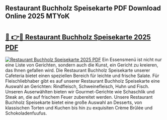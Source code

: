 ## Restaurant Buchholz Speisekarte PDF Download Online 2025 MTYoK

# <h2><a href="http://gc996b.nevu.top/?p=Restaurant+Buchholz+Speisekarte">🔗 👉🔴 Restaurant Buchholz Speisekarte 2025 PDF</a></h2>

[![Restaurant Buchholz Speisekarte 2025 PDF](https://i.imgur.com/dBaPXMq.png)](http://gc996b.nevu.top/?p=Restaurant+Buchholz+Speisekarte)
Ein Essensmenü ist nicht nur eine Liste von Gerichten, sondern auch die Kunst, ein Gericht zu kreieren, das Ihnen gefallen wird. Die Restaurant Buchholz Speisekarte unserer Cafeteria bietet einen speziellen Bereich für leichte und frische Salate. Für Fleischliebhaber gibt es auf unserer Restaurant Buchholz Speisekarte eine Auswahl an Gerichten: Rindfleisch, Schweinefleisch, Huhn und Fisch. Unseren Auserwählten bieten wir Gourmet-Gerichte wie Schaschlik und Steak an, die auf frischem Feuer zubereitet werden. Unsere Restaurant Buchholz Speisekarte bietet eine große Auswahl an Desserts, von klassischen Torten und Kuchen bis hin zu exquisiten Crème Brûlée und Schokoladenfuufus.

